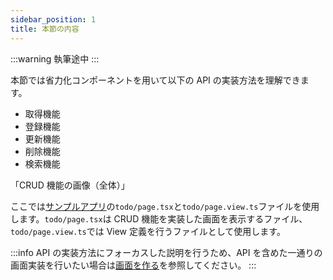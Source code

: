 ```yaml
---
sidebar_position: 1
title: 本節の内容
---
```


:::warning
執筆途中
:::

本節では省力化コンポーネントを用いて以下の API の実装方法を理解できます。

- 取得機能
- 登録機能
- 更新機能
- 削除機能
- 検索機能

「CRUD 機能の画像（全体）」

ここでは[サンプルアプリ](https://github.com/Fintan-contents/dev-react-cs-example/tree/develop)の`todo/page.tsx`と`todo/page.view.ts`ファイルを使用します。`todo/page.tsx`は CRUD 機能を実装した画面を表示するファイル、`todo/page.view.ts`では View 定義を行うファイルとして使用します。

:::info
API の実装方法にフォーカスした説明を行うため、API を含めた一通りの画面実装を行いたい場合は[画面を作る](../create-register-screen/)を参照してください。
:::
